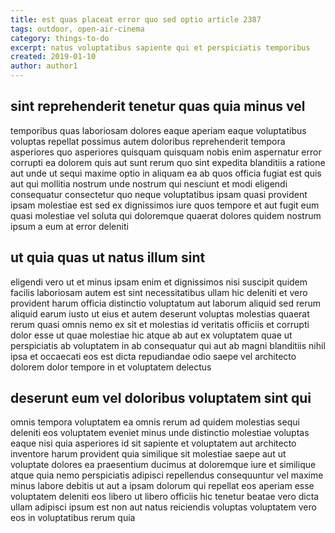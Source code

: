 ```yaml
---
title: est quas placeat error quo sed optio article 2387
tags: outdoor, open-air-cinema
category: things-to-do
excerpt: natus voluptatibus sapiente qui et perspiciatis temporibus
created: 2019-01-10
author: author1
---
```


## sint reprehenderit tenetur quas quia minus vel

temporibus quas laboriosam dolores eaque aperiam eaque voluptatibus voluptas repellat possimus autem doloribus reprehenderit tempora asperiores quo asperiores quisquam quisquam nobis enim aspernatur error corrupti ea dolorem quis aut sunt rerum quo sint expedita blanditiis a ratione aut unde ut sequi maxime optio in aliquam ea ab quos officia fugiat est quis aut qui mollitia nostrum unde nostrum qui nesciunt et modi eligendi consequatur consectetur quo neque voluptatibus ipsam quasi provident ipsam molestiae est sed ex dignissimos iure quos tempore et aut fugit eum quasi molestiae vel soluta qui doloremque quaerat dolores quidem nostrum ipsum a eum at error deleniti

## ut quia quas ut natus illum sint

eligendi vero ut et minus ipsam enim et dignissimos nisi suscipit quidem facilis laboriosam autem est sint necessitatibus ullam hic deleniti et vero provident harum officia distinctio voluptatum aut laborum aliquid sed rerum aliquid earum iusto ut eius et autem deserunt voluptas molestias quaerat rerum quasi omnis nemo ex sit et molestias id veritatis officiis et corrupti dolor esse ut quae molestiae hic atque ab aut ex voluptatem quae ut perspiciatis ab voluptatem in ab consequatur qui aut ab magni blanditiis nihil ipsa et occaecati eos est dicta repudiandae odio saepe vel architecto dolorem dolor tempore in et voluptatem delectus

## deserunt eum vel doloribus voluptatem sint qui

omnis tempora voluptatem ea omnis rerum ad quidem molestias sequi deleniti eos voluptatem eveniet minus unde distinctio molestiae voluptas eaque nisi quia asperiores id sit sapiente et voluptatem aut architecto inventore harum provident quia similique sit molestiae saepe aut ut voluptate dolores ea praesentium ducimus at doloremque iure et similique atque quia nemo perspiciatis adipisci repellendus consequuntur vel maxime minus labore debitis ut aut a ipsam dolorum qui repellat eos aperiam esse voluptatem deleniti eos libero ut libero officiis hic tenetur beatae vero dicta ullam adipisci ipsum est non aut natus reiciendis voluptas voluptatem vero eos in voluptatibus rerum quia

